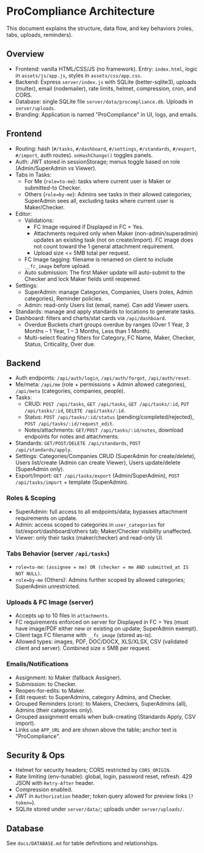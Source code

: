 # ProCompliance Architecture

This document explains the structure, data flow, and key behaviors (roles, tabs, uploads, reminders).

## Overview
- Frontend: vanilla HTML/CSS/JS (no framework). Entry: `index.html`, logic in `assets/js/app.js`, styles in `assets/css/app.css`.
- Backend: Express `server/index.js` with SQLite (better-sqlite3), uploads (multer), email (nodemailer), rate limits, helmet, compression, cron, and CORS.
- Database: single SQLite file `server/data/procompliance.db`. Uploads in `server/uploads`.
 - Branding: Application is named "ProCompliance" in UI, logs, and emails.

## Frontend
- Routing: hash (`#/tasks`, `#/dashboard`, `#/settings`, `#/standards`, `#/export`, `#/import`, auth routes). `onHashChange()` toggles panels.
- Auth: JWT stored in sessionStorage; menus toggle based on role (Admin/SuperAdmin vs Viewer).
- Tabs in Tasks:
  - For Me (`role=to-me`): tasks where current user is Maker or submitted-to Checker.
  - Others (`role=by-me`): Admins see tasks in their allowed categories; SuperAdmin sees all, excluding tasks where current user is Maker/Checker.
- Editor:
  - Validations:
    - FC Image required if Displayed in FC = Yes.
    - Attachments required only when Maker (non-admin/superadmin) updates an existing task (not on create/import). FC image does not count toward the 1 general attachment requirement.
    - Upload size <= 5MB total per request.
  - FC Image tagging: filename is renamed on client to include `__fc_image` before upload.
  - Auto submission: The first Maker update will auto-submit to the Checker and lock Maker fields until reopened.
- Settings:
  - SuperAdmin: manage Categories, Companies, Users (roles, Admin categories), Reminder policies.
  - Admin: read-only Users list (email, name). Can add Viewer users.
- Standards: manage and apply standards to locations to generate tasks.
- Dashboard: filters and charts/stat cards via `/api/dashboard`.
  - Overdue Buckets chart groups overdue by ranges (Over 1 Year, 3 Months – 1 Year, 1 – 3 Months, Less than 1 Month).
  - Multi-select floating filters for Category, FC Name, Maker, Checker, Status, Criticality, Over due.

## Backend
- Auth endpoints: `/api/auth/login`, `/api/auth/forgot`, `/api/auth/reset`.
- Me/meta: `/api/me` (role + permissions + Admin allowed categories), `/api/meta` (categories, companies, people).
- Tasks:
  - CRUD: `POST /api/tasks`, `GET /api/tasks`, `GET /api/tasks/:id`, `PUT /api/tasks/:id`, `DELETE /api/tasks/:id`.
  - Status: `POST /api/tasks/:id/status` (pending/completed/rejected), `POST /api/tasks/:id/request_edit`.
  - Notes/attachments: `GET/POST /api/tasks/:id/notes`, download endpoints for notes and attachments.
- Standards: `GET/POST/DELETE /api/standards`, `POST /api/standards/apply`.
- Settings: Categories/Companies CRUD (SuperAdmin for create/delete), Users list/create (Admin can create Viewer), Users update/delete (SuperAdmin only).
- Export/Import: `GET /api/tasks/export` (Admin/SuperAdmin), `POST /api/tasks/import` + template (SuperAdmin).

### Roles & Scoping
- SuperAdmin: full access to all endpoints/data; bypasses attachment requirements on update.
- Admin: access scoped to categories in `user_categories` for list/export/dashboard/others tab; Maker/Checker visibility unaffected.
- Viewer: only their tasks (maker/checker) and read-only UI.

### Tabs Behavior (server `/api/tasks`)
- `role=to-me`: `(assignee = me) OR (checker = me AND submitted_at IS NOT NULL)`.
- `role=by-me` (Others): Admins further scoped by allowed categories; SuperAdmin unrestricted.

### Uploads & FC Image (server)
- Accepts up to 10 files in `attachments`.
- FC requirements enforced on server for Displayed in FC = Yes (must have image/PDF either new or existing on update; SuperAdmin exempt).
- Client tags FC filename with `__fc_image` (stored as-is).
- Allowed types: images, PDF, DOC/DOCX, XLS/XLSX, CSV (validated client and server). Combined size ≤ 5MB per request.

### Emails/Notifications
- Assignment: to Maker (fallback Assigner).
- Submission: to Checker.
- Reopen-for-edits: to Maker.
- Edit request: to SuperAdmins, category Admins, and Checker.
- Grouped Reminders (cron): to Makers, Checkers, SuperAdmins (all), Admins (their categories only).
- Grouped assignment emails when bulk-creating (Standards Apply, CSV import).
- Links use `APP_URL` and are shown above the table; anchor text is "ProCompliance".

## Security & Ops
- Helmet for security headers; CORS restricted by `CORS_ORIGIN`.
- Rate limiting (env-tunable): global, login, password reset, refresh. 429 JSON with `Retry-After` header.
- Compression enabled.
- JWT in `Authorization` header; token query allowed for preview links (`?token=`).
- SQLite stored under `server/data/`; uploads under `server/uploads/`.

## Database
See `docs/DATABASE.md` for table definitions and relationships.
